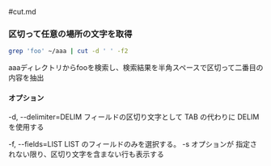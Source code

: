 #cut.md

### 区切って任意の場所の文字を取得
```bash
grep 'foo' ~/aaa | cut -d ' ' -f2
```
aaaディレクトリからfooを検索し、検索結果を半角スペースで区切って二番目の内容を抽出

#### オプション
-d, --delimiter=DELIM
フィールドの区切り文字として TAB の代わりに DELIM を使用する

-f, --fields=LIST
LIST  のフィールドのみを選択する。
-s オプションが 指定されない限り、区切り文字を含まない行も表示する

